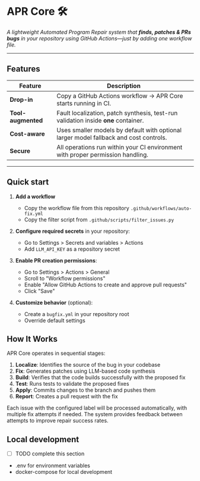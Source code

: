 # APR Core 🛠️
_A lightweight Automated Program Repair system that **finds, patches & PRs bugs** in your repository using GitHub Actions—just by adding one workflow file._

---

## Features

| Feature | Description |
|---------|-------------|
| **Drop-in** | Copy a GitHub Actions workflow → APR Core starts running in CI. |
| **Tool-augmented** | Fault localization, patch synthesis, test-run validation inside **one** container. |
| **Cost-aware** | Uses smaller models by default with optional larger model fallback and cost controls. |
| **Secure** | All operations run within your CI environment with proper permission handling. |

---

## Quick start

1. **Add a workflow**
   - Copy the workflow file from this repository `.github/workflows/auto-fix.yml`
   - Copy the filter script from `.github/scripts/filter_issues.py`

2. **Configure required secrets** in your repository:
   - Go to Settings > Secrets and variables > Actions
   - Add `LLM_API_KEY` as a repository secret

3. **Enable PR creation permissions**:
   - Go to Settings > Actions > General
   - Scroll to "Workflow permissions"
   - Enable "Allow GitHub Actions to create and approve pull requests"
   - Click "Save"

4. **Customize behavior** (optional):
   - Create a `bugfix.yml` in your repository root
   - Override default settings 

## How It Works

APR Core operates in sequential stages:

1. **Localize**: Identifies the source of the bug in your codebase
2. **Fix**: Generates patches using LLM-based code synthesis
3. **Build**: Verifies that the code builds successfully with the proposed fix
4. **Test**: Runs tests to validate the proposed fixes
5. **Apply**: Commits changes to the branch and pushes them
6. **Report**: Creates a pull request with the fix

Each issue with the configured label will be processed automatically, with multiple fix attempts if needed. The system provides feedback between attempts to improve repair success rates.

## Local development
- [ ] TODO complete this section 
- .env for environment variables 
- docker-compose for local development
